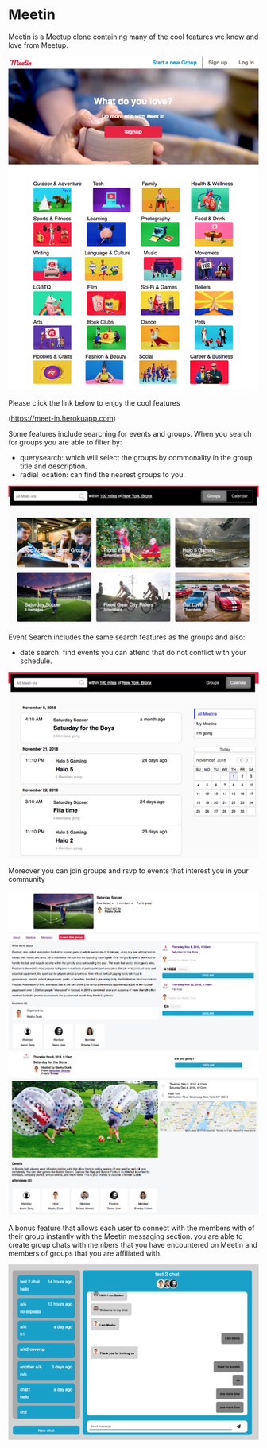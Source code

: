 # Meetin
Meetin is a Meetup clone containing many of the cool features we know and love from Meetup.

![alt text](app/assets/images/feature_ads/splash.png)

Please click the link below to enjoy the cool features

(https://meet-in.herokuapp.com)


Some features include searching for events and groups. When you search for groups you are able to filter by:
* querysearch: which will select the groups by commonality in the group title and description.
* radial location: can find the nearest groups to you.

![alt text](app/assets/images/feature_ads/group_search.png)

Event Search includes the same search features as the groups and also:
* date search: find events you can attend that do not conflict with your schedule.

![alt text](app/assets/images/feature_ads/event_search.png)

Moreover you can join groups and rsvp to events that interest you in your community

![alt text](app/assets/images/feature_ads/group_show.png)
![alt text](app/assets/images/feature_ads/event_show.png)

A bonus feature that allows each user to connect with the members with of their group instantly with the Meetin messaging section. you are able to create group chats with members that you have encountered on Meetin and members of groups that you are affiliated with.

![alt text](app/assets/images/feature_ads/messaging.png)
